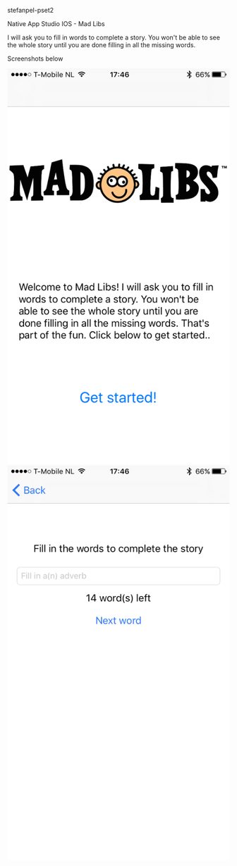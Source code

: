 stefanpel-pset2

Native App Studio IOS - Mad Libs

I will ask you to fill in words to complete a story. 
You won't be able to see the whole story until you are done filling in all the missing words. 

Screenshots below


![First screen](https://github.com/sstefanp/stefanpel-pset2/blob/master/doc/Mad-Libs.PNG "First screen")
![Second screen](https://github.com/sstefanp/stefanpel-pset2/blob/master/doc/Mad-Libs1.PNG "Second screen")
